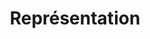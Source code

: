 ---
title: Représentation
permalink: /diagrammes-de-paquetages/#représentation
nav_order: 2
parent: Diagrammes de paquetages
---